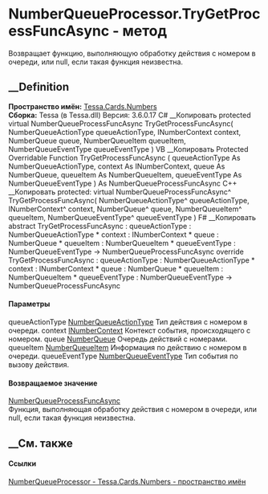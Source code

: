 # NumberQueueProcessor.TryGetProcessFuncAsync - метод
Возвращает функцию, выполняющую обработку действия с номером в очереди, или
null, если такая функция неизвестна.
## __Definition
 **Пространство имён:** [Tessa.Cards.Numbers](N_Tessa_Cards_Numbers.htm)  
 **Сборка:** Tessa (в Tessa.dll) Версия: 3.6.0.17
C# __Копировать
     protected virtual NumberQueueProcessFuncAsync TryGetProcessFuncAsync(
    	NumberQueueActionType queueActionType,
    	INumberContext context,
    	NumberQueue queue,
    	NumberQueueItem queueItem,
    	NumberQueueEventType queueEventType
    )
VB __Копировать
     Protected Overridable Function TryGetProcessFuncAsync ( 
    	queueActionType As NumberQueueActionType,
    	context As INumberContext,
    	queue As NumberQueue,
    	queueItem As NumberQueueItem,
    	queueEventType As NumberQueueEventType
    ) As NumberQueueProcessFuncAsync
C++ __Копировать
     protected:
    virtual NumberQueueProcessFuncAsync^ TryGetProcessFuncAsync(
    	NumberQueueActionType^ queueActionType, 
    	INumberContext^ context, 
    	NumberQueue^ queue, 
    	NumberQueueItem^ queueItem, 
    	NumberQueueEventType^ queueEventType
    )
F# __Копировать
     abstract TryGetProcessFuncAsync : 
            queueActionType : NumberQueueActionType * 
            context : INumberContext * 
            queue : NumberQueue * 
            queueItem : NumberQueueItem * 
            queueEventType : NumberQueueEventType -> NumberQueueProcessFuncAsync 
    override TryGetProcessFuncAsync : 
            queueActionType : NumberQueueActionType * 
            context : INumberContext * 
            queue : NumberQueue * 
            queueItem : NumberQueueItem * 
            queueEventType : NumberQueueEventType -> NumberQueueProcessFuncAsync 
#### Параметры
queueActionType
[NumberQueueActionType](T_Tessa_Cards_Numbers_NumberQueueActionType.htm)
    Тип действия с номером в очереди.
context [INumberContext](T_Tessa_Cards_Numbers_INumberContext.htm)
    Контекст события, происходящего с номером.
queue [NumberQueue](T_Tessa_Cards_Numbers_NumberQueue.htm)
    Очередь действий с номерами.
queueItem [NumberQueueItem](T_Tessa_Cards_Numbers_NumberQueueItem.htm)
    Информация по действию с номером в очереди.
queueEventType
[NumberQueueEventType](T_Tessa_Cards_Numbers_NumberQueueEventType.htm)
    Тип события по вызову действия.
#### Возвращаемое значение
[NumberQueueProcessFuncAsync](T_Tessa_Cards_Numbers_NumberQueueProcessFuncAsync.htm)  
Функция, выполняющая обработку действия с номером в очереди, или null, если
такая функция неизвестна.
## __См. также
#### Ссылки
[NumberQueueProcessor - ](T_Tessa_Cards_Numbers_NumberQueueProcessor.htm)
[Tessa.Cards.Numbers - пространство имён](N_Tessa_Cards_Numbers.htm)
